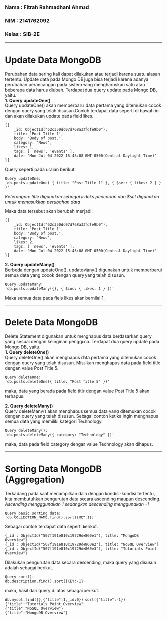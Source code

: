 ### Nama    : Fitrah Rahmadhani Ahmad  
### NIM     : 2141762092
### Kelas   : SIB-2E  
---
# Update Data MongoDB  
Perubahan data sering kali dapat dilakukan atau terjadi karena suatu alasan tertentu. Update data pada Mongo DB juga bisa terjadi karena adanya perubahan perancangan pada sistem yang mengharuskan satu atau beberapa data harus diubah. Terdapat dua query update pada Mongo DB, yaitu.  
**1. Query updateOne()**  
    Query updateOne() akan memperbarui data pertama yang ditemukan cocok dengan query yang telah disusun.Contoh terdapat data seperti di bawah ini dan akan dilakukan update pada field likes.    

    [{  
        _id: ObjectId("62c350dc07d768a33fdfe9b0"),  
        title: 'Post Title 1',  
        body: 'Body of post.',  
        category: 'News',  
        likes: 1,  
        tags: [ 'news', 'events' ],  
        date: 'Mon Jul 04 2022 15:43:08 GMT-0500(Central Daylight Time)'  
    }]

Query seperti pada uraian berikut.

    Query updateOne:  
    'db.posts.updateOne( { title: "Post Title 1" }, { $set: { likes: 2 } } )'  

*Keterangan: title digunakan sebagai indeks pencarian dan $set digunakan untuk memasukkan perubahan data*  


Maka data tersebut akan berubah menjadi:  

    [{  
        _id: ObjectId("62c350dc07d768a33fdfe9b0"),  
        title: 'Post Title 1',  
        body: 'Body of post.',  
        category: 'News',  
        likes: 2,  
        tags: [ 'news', 'events' ],  
        date: 'Mon Jul 04 2022 15:43:08 GMT-0500(Central Daylight Time)'  
    }]  


**2. Query updateMany()**  
Berbeda dengan updateOne(), updateMany() digunakan untuk memperbarui semua data yang cocok dengan query yang telah disusun.  

    Query updateMany:  
    'db.posts.updateMany({}, { $inc: { likes: 1 } })'  

Maka semua data pada fiels likes akan bernilai 1.  

---

# Delete Data MongoDB  
Delete Statement digunakan untuk menghapus data berdasarkan query yang sesuai dengan keinginan pengguna. Terdapat dua query update pada Mongo DB, yaitu.  
**1. Query deleteOne()**  
Query deleteOne() akan menghapus data pertama yang ditemukan cocok dengan query yang telah disusun. Misalkan menghapus data pada field title dengan value Post Title 5.  

    Query deleteOne:  
    'db.posts.deleteOne({ title: "Post Title 5" })'  

maka, data yang berada pada field title dengan value Post Title 5 akan terhapus.  


**2. Query deleteMany()**  
Query deleteMany() akan menghapus semua data yang ditemukan cocok dengan query yang telah disusun. Sebagai contoh ketika ingin menghapus semua data yang memiliki kategori Technology.  

    Query deleteMany():
    'db.posts.deleteMany({ category: "Technology" })'  

maka, data pada field category dengan value Technology akan dihapus.  

--- 
# Sorting Data MongoDB (Aggregation)  
Terkadang pada saat menampilkan data dengan kondisi-kondisi tertentu, kita membutuhkan pengurutan data secara ascending maupun descending.  
*Ascending mengggunakan 1 sedangkan descending menggunakan -1*

    Query basic sorting data:  
    'db.COLLECTION_NAME.find().sort({KEY:1})'

Sebagai contoh terdapat data seperti berikut.  

    {_id : ObjectId("507f191e810c19729de860e1"), title: "MongoDB Overview"}
    {_id : ObjectId("507f191e810c19729de860e2"), title: "NoSQL Overview"}
    {_id : ObjectId("507f191e810c19729de860e3"), title: "Tutorials Point Overview"}

Dilakukan pengurutan data secara descending, maka query yang disusun adalah sebagai berikut.

    Query sort():
    db.description.find().sort({KEY:-1})

maka, hasil dari query di atas sebagai berikut.

    db.mycol.find({},{"title":1,_id:0}).sort({"title":-1})
    {"title":"Tutorials Point Overview"}
    {"title":"NoSQL Overview"}
    {"title":"MongoDB Overview"}




